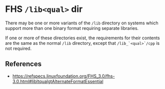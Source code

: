 # FHS `/lib<qual>` dir

There may be one or more variants of the `/lib` directory on systems which support more than one binary format requiring separate libraries.

If one or more of these directories exist, the requirements for their contents are the same as the normal `/lib` directory, except that ``/lib_`<qual>`/cpp`` is not required.

## References

- https://refspecs.linuxfoundation.org/FHS_3.0/fhs-3.0.html#libltqualgtAlternateFormatEssential
